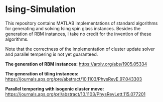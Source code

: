 # Ising-Simulation

This repository contains MATLAB implementations of standard algorithms for generating and solving Ising spin glass instances. Besides the generation of RBM instances, I take no credit for the invention of these algorithms. 

Note that the correctness of the implementation of cluster update solver and parallel tempering is not yet guaranteed.


**The generation of RBM instances:**
https://arxiv.org/abs/1905.05334

**The generation of tiling instances:**
https://journals.aps.org/pre/abstract/10.1103/PhysRevE.97.043303


**Parallel tempering with isogenic cluster move:**
https://journals.aps.org/prl/abstract/10.1103/PhysRevLett.115.077201
